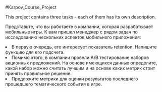 #Karpov_Course_Project

This project contains three tasks - each of them has its own description.

Представьте, что вы работаете в компании, которая разрабатывает мобильные игры. К вам пришел менеджер с рядом задач по исследованию нескольких аспектов мобильного приложения:

<li>В первую очередь, его интересует показатель retention. Напишите функцию для его подсчета.
<li>Помимо этого, в компании провели A/B тестирование наборов акционных предложений. На основе имеющихся данных определите, какой набор можно считать лучшим и на основе каких метрик стоит принять правильное решение.
<li>Предложите метрики для оценки результатов последнего прошедшего тематического события в игре.
